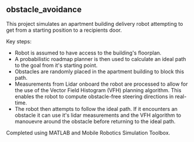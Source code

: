 ## obstacle_avoidance

This project simulates an apartment building delivery robot attempting to get from a starting position to a recipients door.

Key steps:
- Robot is assumed to have access to the building's floorplan.
- A probabilistic roadmap planner is then used to calculate an ideal path to the goal from it's starting point.
- Obstacles are randomly placed in the apartment building to block this path.
- Measurements from Lidar onboard the robot are processed to allow for the use of the Vector Field Histogram (VFH) planning algorithm. This enables the robot to compute obstacle-free steering directions in real-time.
- The robot then attempts to follow the ideal path. If it encounters an obstacle it can use it's lidar measurements and the VFH algorithm to manouevre around the obstacle before returning to the ideal path.

Completed using MATLAB and Mobile Robotics Simulation Toolbox. 